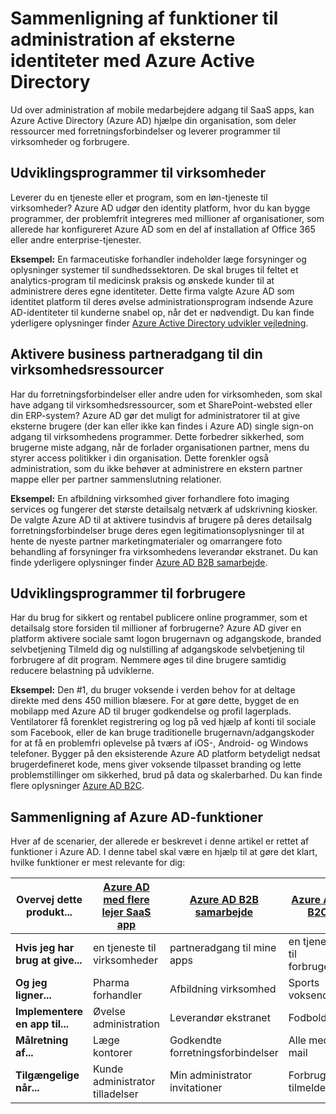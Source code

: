 <properties
   pageTitle="Sammenligning af funktioner til administration af eksterne identiteter med Azure Active Directory | Microsoft Azure"
   description="Sammenlignes Azure Active Directory B2B samarbejde, B2C og med flere lejer App for at understøtte godkendelse og autorisation for eksterne identiteter"
   services="active-directory"
   documentationCenter="" 
   authors="arvindsuthar"
   manager="cliffdi"
   editor=""
   tags=""/>

<tags
   ms.service="active-directory"
   ms.devlang="NA"
   ms.topic="article"
   ms.tgt_pltfrm="NA"
   ms.workload="identity"
   ms.date="02/24/2016"
   ms.author="asuthar"/>

# <a name="comparing-capabilities-for-managing-external-identities-using-azure-active-directory"></a>Sammenligning af funktioner til administration af eksterne identiteter med Azure Active Directory

Ud over administration af mobile medarbejdere adgang til SaaS apps, kan Azure Active Directory (Azure AD) hjælpe din organisation, som deler ressourcer med forretningsforbindelser og leverer programmer til virksomheder og forbrugere.

## <a name="developing-applications-for-businesses"></a>Udviklingsprogrammer til virksomheder

Leverer du en tjeneste eller et program, som en løn-tjeneste til virksomheder? Azure AD udgør den identity platform, hvor du kan bygge programmer, der problemfrit integreres med millioner af organisationer, som allerede har konfigureret Azure AD som en del af installation af Office 365 eller andre enterprise-tjenester.

**Eksempel:** En farmaceutiske forhandler indeholder læge forsyninger og oplysninger systemer til sundhedssektoren. De skal bruges til feltet et analytics-program til medicinsk praksis og ønskede kunder til at administrere deres egne identiteter. Dette firma valgte Azure AD som identitet platform til deres øvelse administrationsprogram indsende Azure AD-identiteter til kunderne snabel op, når det er nødvendigt. Du kan finde yderligere oplysninger finder [Azure Active Directory udvikler vejledning](active-directory-developers-guide.md).

## <a name="enabling-business-partner-access-to-your-corporate-resources"></a>Aktivere business partneradgang til din virksomhedsressourcer

Har du forretningsforbindelser eller andre uden for virksomheden, som skal have adgang til virksomhedsressourcer, som et SharePoint-websted eller din ERP-system? Azure AD gør det muligt for administratorer til at give eksterne brugere (der kan eller ikke kan findes i Azure AD) single sign-on adgang til virksomhedens programmer. Dette forbedrer sikkerhed, som brugerne miste adgang, når de forlader organisationen partner, mens du styrer access politikker i din organisation. Dette forenkler også administration, som du ikke behøver at administrere en ekstern partner mappe eller per partner sammenslutning relationer.

**Eksempel:** En afbildning virksomhed giver forhandlere foto imaging services og fungerer det største detailsalg netværk af udskrivning kiosker. De valgte Azure AD til at aktivere tusindvis af brugere på deres detailsalg forretningsforbindelser bruge deres egen legitimationsoplysninger til at hente de nyeste partner marketingmaterialer og omarrangere foto behandling af forsyninger fra virksomhedens leverandør ekstranet. Du kan finde yderligere oplysninger finder [Azure AD B2B samarbejde](active-directory-b2b-what-is-azure-ad-b2b.md).

## <a name="developing-applications-for-consumers"></a>Udviklingsprogrammer til forbrugere

Har du brug for sikkert og rentabel publicere online programmer, som et detailsalg store forsiden til millioner af forbrugerne? Azure AD giver en platform aktivere sociale samt logon brugernavn og adgangskode, branded selvbetjening Tilmeld dig og nulstilling af adgangskode selvbetjening til forbrugere af dit program. Nemmere øges til dine brugere samtidig reducere belastning på udviklerne.

**Eksempel:** Den \#1, du bruger voksende i verden behov for at deltage direkte med dens 450 million blæsere. For at gøre dette, bygget de en mobilapp med Azure AD til bruger godkendelse og profil lagerplads. Ventilatorer få forenklet registrering og log på ved hjælp af konti til sociale som Facebook, eller de kan bruge traditionelle brugernavn/adgangskoder for at få en problemfri oplevelse på tværs af iOS-, Android- og Windows telefoner. Bygger på den eksisterende Azure AD platform betydeligt nedsat brugerdefineret kode, mens giver voksende tilpasset branding og lette problemstillinger om sikkerhed, brud på data og skalerbarhed. Du kan finde flere oplysninger [Azure AD B2C](https://azure.microsoft.com/documentation/services/active-directory-b2c/).

## <a name="comparison-of-azure-ad-capabilities"></a>Sammenligning af Azure AD-funktioner

Hver af de scenarier, der allerede er beskrevet i denne artikel er rettet af funktioner i Azure AD. I denne tabel skal være en hjælp til at gøre det klart, hvilke funktioner er mest relevante for dig:

| **Overvej dette produkt...**       | [Azure AD med flere lejer SaaS app](active-directory-developers-guide.md)    | [Azure AD B2B samarbejde](active-directory-b2b-what-is-azure-ad-b2b.md)        | [Azure AD-B2C](https://azure.microsoft.com/documentation/services/active-directory-b2c/)                |
|-----------------------|-------------------------|----------------------------|------------------------|
| **Hvis jeg har brug at give...** | en tjeneste til virksomheder | partneradgang til mine apps  | en tjeneste til forbrugere |
| **Og jeg ligner...**  | Pharma forhandler      | Afbildning virksomhed            | Sports voksende       |
| **Implementere en app til...**  | Øvelse administration     | Leverandør ekstranet          | Fodboldfans            |
| **Målretning af...**        | Læge kontorer        | Godkendte forretningsforbindelser | Alle med mail      |
| **Tilgængelige når...**      | Kunde administrator tilladelser | Min administrator invitationer           | Forbrugeren tilmelder sig      |
